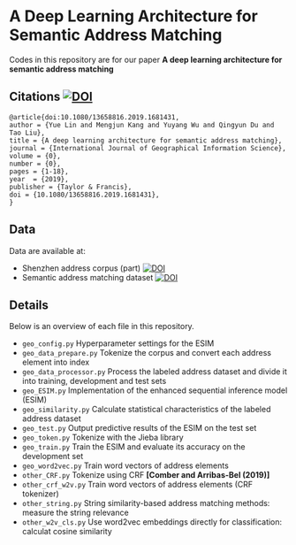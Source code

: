 # A Deep Learning Architecture for Semantic Address Matching


Codes in this repository are for our paper **A deep learning architecture for semantic address matching**


Citations [![DOI](https://zenodo.org/badge/DOI/10.5281/zenodo.3476673.svg)](https://doi.org/10.5281/zenodo.3476673)
--------
```
@article{doi:10.1080/13658816.2019.1681431,
author = {Yue Lin and Mengjun Kang and Yuyang Wu and Qingyun Du and Tao Liu},
title = {A deep learning architecture for semantic address matching},
journal = {International Journal of Geographical Information Science},
volume = {0},
number = {0},
pages = {1-18},
year  = {2019},
publisher = {Taylor & Francis},
doi = {10.1080/13658816.2019.1681431},
}
```



Data
--------
Data are available at:

  - Shenzhen address corpus (part) [![DOI](https://zenodo.org/badge/DOI/10.5281/zenodo.3477633.svg)](https://doi.org/10.5281/zenodo.3477633)
  - Semantic address matching dataset [![DOI](https://zenodo.org/badge/DOI/10.5281/zenodo.3477007.svg)](https://doi.org/10.5281/zenodo.3477007)



Details
--------
Below is an overview of each file in this repository.

  - `geo_config.py` Hyperparameter settings for the ESIM
  - `geo_data_prepare.py` Tokenize the corpus and convert each address element into index
  - `geo_data_processor.py` Process the labeled address dataset and divide it into training, development and test sets
  - `geo_ESIM.py` Implementation of the enhanced sequential inference model (ESIM)
  - `geo_similarity.py` Calculate statistical characteristics of the labeled address dataset
  - `geo_test.py` Output predictive results of the ESIM on the test set
  - `geo_token.py` Tokenize with the Jieba library
  - `geo_train.py` Train the ESIM and evaluate its accuracy on the development set
  - `geo_word2vec.py` Train word vectors of address elements
  - `other_CRF.py` Tokenize using CRF **[Comber and Arribas-Bel (2019)]** 
  - `other_crf_w2v.py` Train word vectors of address elements (CRF tokenizer)
  - `other_string.py` String similarity-based address matching methods: measure the string relevance
  - `other_w2v_cls.py` Use word2vec embeddings directly for classification: calculat cosine similarity
